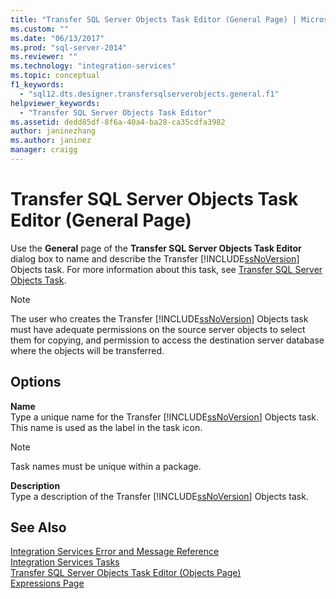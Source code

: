 ```yaml
---
title: "Transfer SQL Server Objects Task Editor (General Page) | Microsoft Docs"
ms.custom: ""
ms.date: "06/13/2017"
ms.prod: "sql-server-2014"
ms.reviewer: ""
ms.technology: "integration-services"
ms.topic: conceptual
f1_keywords: 
  - "sql12.dts.designer.transfersqlserverobjects.general.f1"
helpviewer_keywords: 
  - "Transfer SQL Server Objects Task Editor"
ms.assetid: dedd85df-8f6a-40a4-ba28-ca35cdfa3982
author: janinezhang
ms.author: janinez
manager: craigg
---
```

# Transfer SQL Server Objects Task Editor (General Page)
  Use the **General** page of the **Transfer SQL Server Objects Task Editor** dialog box to name and describe the Transfer [!INCLUDE[ssNoVersion](../includes/ssnoversion-md.md)] Objects task. For more information about this task, see [Transfer SQL Server Objects Task](control-flow/transfer-sql-server-objects-task.md).  
  
> [!NOTE]  
>  The user who creates the Transfer [!INCLUDE[ssNoVersion](../includes/ssnoversion-md.md)] Objects task must have adequate permissions on the source server objects to select them for copying, and permission to access the destination server database where the objects will be transferred.  
  
## Options  
 **Name**  
 Type a unique name for the Transfer [!INCLUDE[ssNoVersion](../includes/ssnoversion-md.md)] Objects task. This name is used as the label in the task icon.  
  
> [!NOTE]  
>  Task names must be unique within a package.  
  
 **Description**  
 Type a description of the Transfer [!INCLUDE[ssNoVersion](../includes/ssnoversion-md.md)] Objects task.  
  
## See Also  
 [Integration Services Error and Message Reference](../../2014/integration-services/integration-services-error-and-message-reference.md)   
 [Integration Services Tasks](control-flow/integration-services-tasks.md)   
 [Transfer SQL Server Objects Task Editor &#40;Objects Page&#41;](../../2014/integration-services/transfer-sql-server-objects-task-editor-objects-page.md)   
 [Expressions Page](expressions/expressions-page.md)  
  
  
